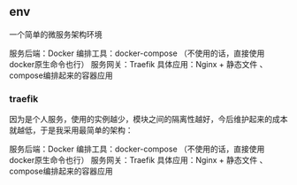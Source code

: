## env

一个简单的微服务架构环境

服务后端：Docker
编排工具：docker-compose （不使用的话，直接使用docker原生命令也行）
服务网关：Traefik
具体应用：Nginx + 静态文件 、 compose编排起来的容器应用

### traefik
因为是个人服务，使用的实例越少，模块之间的隔离性越好，今后维护起来的成本就越低，于是我采用最简单的架构：

服务后端：Docker
编排工具：docker-compose （不使用的话，直接使用docker原生命令也行）
服务网关：Traefik
具体应用：Nginx + 静态文件 、 compose编排起来的容器应用